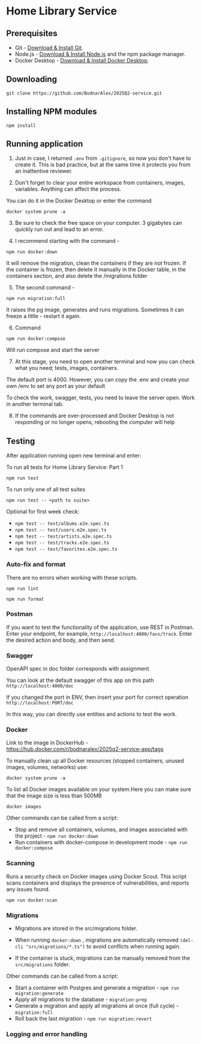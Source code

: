 # Home Library Service

## Prerequisites

- Git - [Download & Install Git](https://git-scm.com/downloads).
- Node.js - [Download & Install Node.js](https://nodejs.org/en/download/) and the npm package manager.
- Docker Desktop - [Download & Install Docker Desktop](https://docs.docker.com/desktop/uninstall/).

## Downloading

```
git clone https://github.com/BodnarAlex/2025Q2-service.git
```

## Installing NPM modules

```
npm install
```

## Running application

1. Just in case, I returned `.env` from `.gitignore`, so now you don't have to create it. This is bad practice, but at the same time it protects you from an inattentive reviewer.

2. Don't forget to clear your entire workspace from containers, images, variables. Anything can affect the process.

You can do it in the Docker Desktop or enter the command
```
docker system prune -a
```

3. Be sure to check the free space on your computer. 3 gigabytes can quickly run out and lead to an error.

4. I recommend starting with the command -

```
npm run docker:down
```

It will remove the migration, clean the containers if they are not frozen.
If the container is frozen, then delete it manually in the Docker table, in the containers section, and also delete the /migrations folder

5. The second command -
```
npm run migration:full
```
It raises the pg image, generates and runs migrations. Sometimes it can freeze a little - restart it again.

6. Command
```
npm run docker:compose

```
Will run compose and start the server

7. At this stage, you need to open another terminal and now you can check what you need; tests, images, containers.

The default port is 4000. However, you can copy the .env and create your own /env to set any port as your default

To check the work, swagger, tests, you need to leave the server open.
Work in another terminal tab.

8. If the commands are over-processed and Docker Desktop is not responding or no longer opens, rebooting the computer will help

## Testing

After application running open new terminal and enter:

To run all tests for Home Library Service: Part 1

```
npm run test
```

To run only one of all test suites

```
npm run test -- <path to suite>
```

Optional for first week check:
- `npm test -- test/albums.e2e.spec.ts`
- `npm test -- test/users.e2e.spec.ts`
- `npm test -- test/artists.e2e.spec.ts`
- `npm test -- test/tracks.e2e.spec.ts`
- `npm test -- test/favorites.e2e.spec.ts`

### Auto-fix and format

There are no errors when working with these scripts.

```
npm run lint
```

```
npm run format
```

### Postman

If you want to test the functionality of the application, use REST in Postman.
Enter your endpoint, for example, `http://localhost:4000/favs/track`.
Enter the desired action and body, and then send.

### Swagger

OpenAPI spec in doc folder corresponds with assignment

You can look at the default swagger of this app on this path
`http://localhost:4000/doc`

If you changed the port in ENV, then insert your port for correct operation
`http://localhost:PORT/doc`

In this way, you can directly use entities and actions to test the work.

### Docker

Link to the image in DockerHub - https://hub.docker.com/r/bodnaralex/2025q2-service-app/tags

To manually clean up all Docker resources (stopped containers, unused images, volumes, networks) use:

```
docker system prune -a
```

To list all Docker images available on your system.Here you can make sure that the image size is less than 500MB

```
docker images
```

Other commands can be called from a script:
- Stop and remove all containers, volumes, and images associated with the project - `npm run docker:down`
- Run containers with docker-compose in development mode - `npm run docker:compose`

### Scanning

Runs a security check on Docker images using Docker Scout. This script scans containers and displays the presence of vulnerabilities, and reports any issues found.

```
npm run docker:scan

```

### Migrations

- Migrations are stored in the src/migrations folder.

- When running `docker:down` , migrations are automatically removed `(del-cli "src/migrations/*.ts")` to avoid conflicts when running again.

- If the container is stuck, migrations can be manually removed from the `src/migrations` folder.

Other commands can be called from a script:
- Start a container with Postgres and generate a migration - `npm run migration:generate`
- Apply all migrations to the database - `migration:prep`
- Generate a migration and apply all migrations at once (full cycle) - `migration:full`
- Roll back the last migration - `npm run migration:revert`

### Logging and error handling
